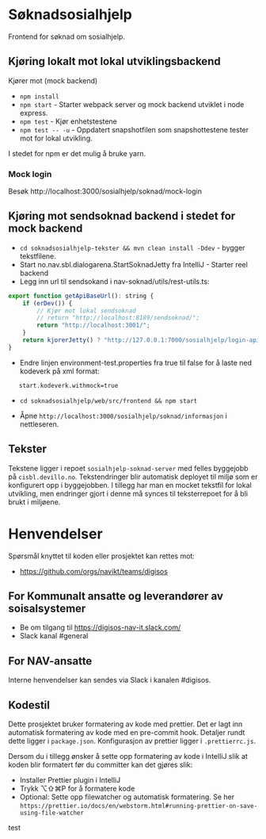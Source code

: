# Søknadsosialhjelp

Frontend for søknad om sosialhjelp.

## Kjøring lokalt mot lokal utviklingsbackend

Kjører mot (mock backend)

-   `npm install`
-   `npm start` - Starter webpack server og mock backend utviklet i node express.
-   `npm test` - Kjør enhetstestene
-   `npm test -- -u` - Oppdatert snapshotfilen som snapshottestene tester mot for lokal utvikling.

I stedet for npm er det mulig å bruke yarn.

### Mock login

Besøk http://localhost:3000/sosialhjelp/soknad/mock-login

## Kjøring mot sendsoknad backend i stedet for mock backend

-   `cd soknadsosialhjelp-tekster && mvn clean install -Ddev` - bygger tekstfilene.
-   Start no.nav.sbl.dialogarena.StartSoknadJetty fra IntelliJ - Starter reel backend
-   Legg inn url til sendsokand i nav-soknad/utils/rest-utils.ts:

```javascript
export function getApiBaseUrl(): string {
    if (erDev()) {
        // Kjør mot lokal sendsoknad
        // return "http://localhost:8189/sendsoknad/";
        return "http://localhost:3001/";
    }
    return kjorerJetty() ? "http://127.0.0.1:7000/sosialhjelp/login-api/soknad-api/" : "/sendsoknad/";
}
```

-   Endre linjen environment-test.properties fra true til false for å laste ned kodeverk på xml format:

```
   start.kodeverk.withmock=true
```

-   `cd soknadsosialhjelp/web/src/frontend && npm start`

-   Åpne `http://localhost:3000/sosialhjelp/soknad/informasjon` i nettleseren.

## Tekster

Tekstene ligger i repoet `sosialhjelp-soknad-server` med felles byggejobb på `cisbl.devillo.no`. Tekstendringer blir automatisk
deployet til miljø som er konfigurert opp i byggejobben. I tillegg har man en mocket tekstfil for lokal utvikling, men endringer
gjort i denne må synces til teksterrepoet for å bli brukt i miljøene.

# Henvendelser

Spørsmål knyttet til koden eller prosjektet kan rettes mot:

-   https://github.com/orgs/navikt/teams/digisos

## For Kommunalt ansatte og leverandører av soisalsystemer

-   Be om tilgang til https://digisos-nav-it.slack.com/
-   Slack kanal #general

## For NAV-ansatte

Interne henvendelser kan sendes via Slack i kanalen #digisos.

## Kodestil

Dette prosjektet bruker formatering av kode med prettier. Det er lagt inn automatisk formatering av kode med en pre-commit hook.
Detaljer rundt dette ligger i `package.json`. Konfigurasjon av prettier ligger i `.prettierrc.js`.

Dersom du i tillegg ønsker å sette opp formatering av kode i IntelliJ slik at koden blir formatert før du committer kan det gjøres slik:

-   Installer Prettier plugin i IntelliJ
-   Trykk ⌥⇧⌘P for å formatere kode
-   Optional: Sette opp filewatcher og automatisk formatering. Se her `https://prettier.io/docs/en/webstorm.html#running-prettier-on-save-using-file-watcher`

test
